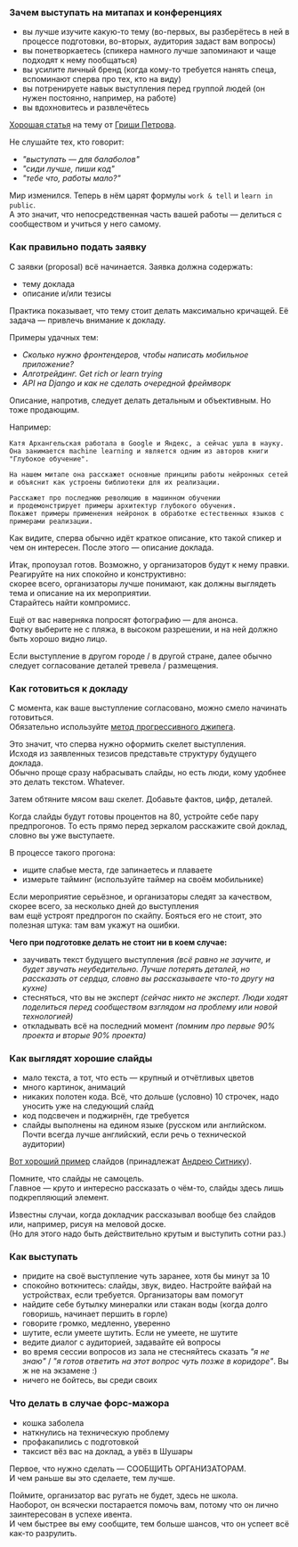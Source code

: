### Зачем выступать на митапах и конференциях

- вы лучше изучите какую-то тему (во-первых, вы разберётесь в ней в процессе подготовки, во-вторых, аудитория задаст вам вопросы)
- вы понетворкаетесь (спикера намного лучше запоминают и чаще подходят к нему пообщаться)
- вы усилите личный бренд (когда кому-то требуется нанять спеца, вспоминают сперва про тех, кто на виду)
- вы потренируете навык выступления перед группой людей (он нужен постоянно, например, на работе)
- вы вдохновитесь и развлечётесь

[Хорошая статья](https://habrahabr.ru/company/mailru/blog/238181/) на тему от [Гриши Петрова](https://github.com/grigoryvp).

Не слушайте тех, кто говорит:

- _"выступать — для балаболов"_
- _"сиди лучше, пиши код"_
- _"тебе что, работы мало?"_

Мир изменился. Теперь в нём царят формулы `work & tell` и `learn in public`.  
А это значит, что непосредственная часть вашей работы — делиться с сообществом и учиться у него самому.

### Как правильно подать заявку

С заявки (proposal) всё начинается. Заявка должна содержать:

- тему доклада
- описание и/или тезисы

Практика показывает, что тему стоит делать максимально кричащей. Её задача — привлечь внимание к докладу.

Примеры удачных тем:

- _Сколько нужно фронтендеров, чтобы написать мобильное приложение?_
- _Алготрейдинг. Get rich or learn trying_
- _API на Django и как не cделать очередной фреймворк_

Описание, напротив, следует делать детальным и объективным. Но тоже продающим.  

Например:

```
Катя Архангельская работала в Google и Яндекс, а сейчас ушла в науку.  
Она занимается machine learning и является одним из авторов книги "Глубокое обучение".  

На нашем митапе она расскажет основные принципы работы нейронных сетей  
и объяснит как устроены библиотеки для их реализации.  

Расскажет про последнюю революцию в машинном обучении  
и продемонстрирует примеры архитектур глубокого обучения.  
Покажет примеры применения нейронок в обработке естественных языков с примерами реализации.  
```

Как видите, сперва обычно идёт краткое описание, кто такой спикер и чем он интересен.
После этого — описание доклада.

Итак, пропоузал готов. Возможно, у организаторов будут к нему правки.  
Реагируйте на них спокойно и конструктивно:    
скорее всего, организаторы лучше понимают, как должны выглядеть тема и описание на их мероприятии.  
Старайтесь найти компромисс.  

Ещё от вас наверняка попросят фотографию — для анонса.  
Фотку выберите не с пляжа, в высоком разрешении, и на ней должно быть хорошо видно лицо.  

Если выступление в другом городе / в другой стране, далее обычно следует согласование деталей тревела / размещения.  

### Как готовиться к докладу

С момента, как ваше выступление согласовано, можно смело начинать готовиться.  
Обязательно используйте [метод прогрессивного джипега](https://www.artlebedev.ru/kovodstvo/sections/167/).  

Это значит, что сперва нужно оформить скелет выступления.  
Исходя из заявленных тезисов представьте структуру будущего доклада.  
Обычно проще сразу набрасывать слайды, но есть люди, кому удобнее это делать текстом. Whatever.

Затем обтяните мясом ваш скелет. Добавьте фактов, цифр, деталей.

Когда слайды будут готовы процентов на 80, устройте себе пару предпрогонов.
То есть прямо перед зеркалом расскажите свой доклад, словно вы уже выступаете.

В процессе такого прогона:
- ищите слабые места, где запинаетесь и плаваете
- измерьте тайминг (используйте таймер на своём мобильнике)

Если мероприятие серьёзное, и организаторы следят за качеством, скорее всего, за несколько дней до выступления  
вам ещё устроят предпрогон по скайпу. Бояться его не стоит, это полезная штука: там вам укажут на ошибки.

**Чего при подготовке делать не стоит ни в коем случае:**

- заучивать текст будущего выступления _(всё равно не заучите, и будет звучать неубедительно. Лучше потерять деталей, но рассказать от сердца, словно вы рассказываете что-то другу на кухне)_
- стесняться, что вы не эксперт _(сейчас никто не эксперт. Люди ходят поделиться перед сообществом взглядом на проблему или новой технологией)_
- откладывать всё на последний момент _(помним про первые 90% проекта и вторые 90% проекта)_

### Как выглядят хорошие слайды

- мало текста, а тот, что есть — крупный и отчётливых цветов
- много картинок, анимаций
- никаких полотен кода. Всё, что дольше (условно) 10 строчек, надо уносить уже на следующий слайд
- код подсвечен и поджирнён, где требуется
- слайды выполнены на едином языке (русском или английском. Почти всегда лучше английский, если речь о технической аудитории)

[Вот хороший пример](http://slides.com/ai/linters#/) слайдов (принадлежат [Андрею Ситнику](https://github.com/ai)).

Помните, что слайды не самоцель.  
Главное — круто и интересно рассказать о чём-то, слайды здесь лишь подкрепляющий элемент.

Известны случаи, когда докладчик рассказывал вообще без слайдов или, например, рисуя на меловой доске.  
(Но для этого надо быть действительно крутым и выступить сотни раз.)

### Как выступать

- придите на своё выступление чуть заранее, хотя бы минут за 10
- спокойно воткнитесь: слайды, звук, видео. Настройте вайфай на устройствах, если требуется. Организаторы вам помогут
- найдите себе бутылку минералки или стакан воды (когда долго говоришь, начинает першить в горле)
- говорите громко, медленно, уверенно
- шутите, если умеете шутить. Если не умеете, не шутите
- ведите диалог с аудиторией, задавайте ей вопросы
- во время сессии вопросов из зала не стесняйтесь сказать _"я не знаю"_ / _"я готов ответить на этот вопрос чуть позже в коридоре"_. Вы ж не на экзамене :)
- ничего не бойтесь, вы среди своих

### Что делать в случае форс-мажора

- кошка заболела
- наткнулись на техническую проблему
- профакапились с подготовкой
- таксист вёз вас на доклад, а увёз в Шушары

Первое, что нужно сделать — СООБЩИТЬ ОРГАНИЗАТОРАМ.  
И чем раньше вы это сделаете, тем лучше.

Поймите, организатор вас ругать не будет, здесь не школа.  
Наоборот, он всячески постарается помочь вам, потому что он лично заинтересован в успехе ивента.  
И чем быстрее вы ему сообщите, тем больше шансов, что он успеет всё как-то разрулить.  


